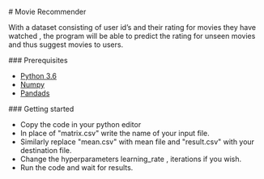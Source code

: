 \# Movie Recommender

 

With a dataset consisting of user id’s and their rating for movies they have watched , the program will be able to predict the rating for unseen movies and thus suggest movies to users.

 

\### Prerequisites

* [Python 3.6](https://www.python.org/downloads/release/python-360/)
* [Numpy](https://pypi.org/project/numpy/)
* [Pandads](https://pandas.pydata.org/getpandas.html)

 

\### Getting started

 

* Copy the code in your python editor 
* In place of "matrix.csv" write the name of your input file. 
* Similarly replace "mean.csv" with mean file and "result.csv" with your destination file.
* Change the hyperparameters learning_rate , iterations if you wish.
* Run the code and wait for results.



 